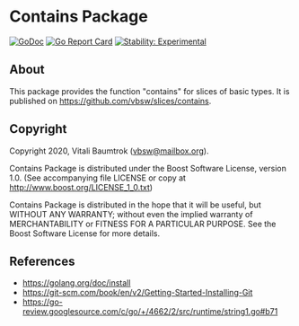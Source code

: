 # Contains Package

[![GoDoc](https://godoc.org/github.com/vbsw/slices/contains?status.svg)](https://pkg.go.dev/github.com/vbsw/slices/contains) [![Go Report Card](https://goreportcard.com/badge/github.com/vbsw/slices/contains)](https://goreportcard.com/report/github.com/vbsw/slices/contains) [![Stability: Experimental](https://masterminds.github.io/stability/experimental.svg)](https://masterminds.github.io/stability/experimental.html)

## About
This package provides the function "contains" for slices of basic types. It is published on <https://github.com/vbsw/slices/contains>.

## Copyright
Copyright 2020, Vitali Baumtrok (vbsw@mailbox.org).

Contains Package is distributed under the Boost Software License, version 1.0. (See accompanying file LICENSE or copy at http://www.boost.org/LICENSE_1_0.txt)

Contains Package is distributed in the hope that it will be useful, but WITHOUT ANY WARRANTY; without even the implied warranty of MERCHANTABILITY or FITNESS FOR A PARTICULAR PURPOSE. See the Boost Software License for more details.

## References
- https://golang.org/doc/install
- https://git-scm.com/book/en/v2/Getting-Started-Installing-Git
- https://go-review.googlesource.com/c/go/+/4662/2/src/runtime/string1.go#b71


